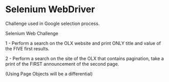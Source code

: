 # Selenium WebDriver

Challenge used in Google selection process.

Selenium Web Challenge

1 - Perform a search on the OLX website and print ONLY title and value of the FIVE first results.

2 - Perform a search on the site of the OLX that contains pagination, take a print of the FIRST announcement of the second page.

(Using Page Objects will be a differential)

